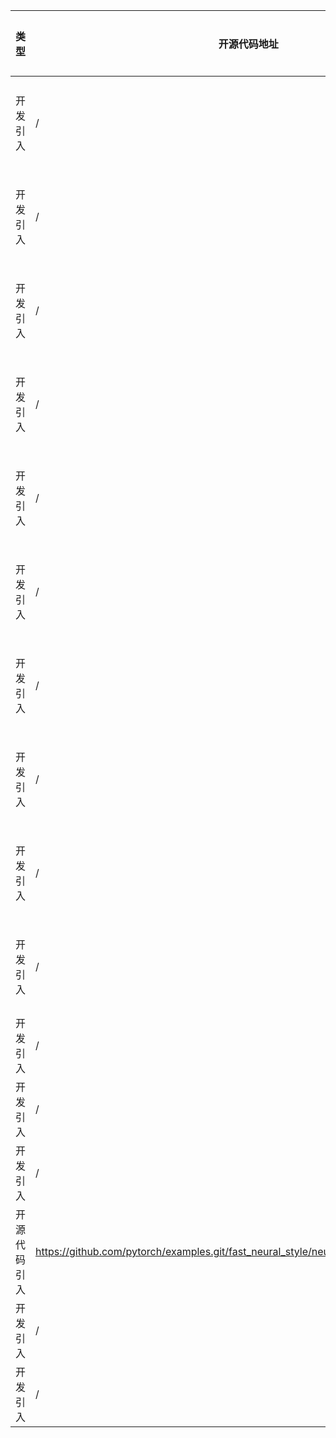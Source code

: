 | 类型     | 开源代码地址                                                       | 文件名                                          | 公网IP地址/公网URL地址/域名/邮箱地址 | 用途说明 |
|--------|--------------------------------------------------------------|----------------------------------------------|------------------------|----|
| 开发引入 | / | url.ini | https://bbs-img.huaweicloud.com/blogs/img/thumb/1591951315139_8989_1363.png | 下载测试图片 |
| 开发引入 | / | url.ini | https://download.pytorch.org/models/resnet18-5c106cde.pth | 下载权重文件 |
| 开发引入 | / | url.ini | https://download.pytorch.org/models/resnet34-333f7ec4.pth | 下载权重文件 |
| 开发引入 | / | url.ini | https://download.pytorch.org/models/resnet50-19c8e357.pth | 下载权重文件 |
| 开发引入 | / | url.ini | https://download.pytorch.org/models/resnet101-5d3b4d8f.pth | 下载权重文件 |
| 开发引入 | / | url.ini | https://download.pytorch.org/models/resnet152-b121ed2d.pth | 下载权重文件 |
| 开发引入 | / | url.ini | https://download.pytorch.org/models/resnext50_32x4d-7cdf4587.pth | 下载权重文件 |
| 开发引入 | / | url.ini | https://download.pytorch.org/models/resnext101_32x8d-8ba56ff5.pth | 下载权重文件 |
| 开发引入 | / | url.ini | https://download.pytorch.org/models/wide_resnet50_2-95faca4d.pth | 下载权重文件 |
| 开发引入 | / | url.ini | https://download.pytorch.org/models/wide_resnet101_2-32ee1156.pth | 下载权重文件 |
| 开发引入 | / | ResNet152/models/resnet_0_6_0.py | https://arxiv.org/abs/1706.02677 | 论文地址 |
| 开发引入 | / | ResNet152/models/resnet_0_6_0.py | https://arxiv.org/pdf/1512.03385.pdf | 论文地址 |
| 开发引入 | / | ResNet152/models/resnet_0_6_0.py | https://arxiv.org/pdf/1611.05431.pdf | 论文地址 |
| 开源代码引入 | https://github.com/pytorch/examples.git/fast_neural_style/neural_style/transformer_net.py | ResNet152/models/resnet_0_6_0.py | https://arxiv.org/abs/1512.03385 | 论文地址 |
| 开发引入 | / | ResNet152/models/resnet_0_6_0.py | https://ngc.nvidia.com/catalog/model-scripts/nvidia:resnet_50_v1_5_for_pytorch | 相关说明 |
| 开发引入 | / | ResNet152/models/resnet_0_6_0.py | https://arxiv.org/pdf/1605.07146.pdf | 论文地址 |
